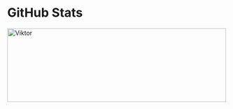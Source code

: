 # GitHub Stats
<p><img align="left"> <img width = "500" height = "170" src="https://github-readme-stats.vercel.app/api?username=marshallcares&show_icons=true&locale=en" alt="Viktor"/></p>
